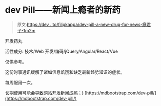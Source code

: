 # dev Pill——新闻上瘾者的新药

> 原文:[https://dev . to/filipkappa/dev-pill-a-new-drug-for-news-瘾君子-1m2m](https://dev.to/filipkappa/dev-pill-a-new-drug-for-news-addicts-1m2m)

开发药丸

活性成分:
技术/Web 开发/编码/jQuery/Angular/React/Vue

仅供参考。

这份时事通讯缓解了诸如信息饥饿和缺乏最新趋势知识的症状。

每周服用一次。

长期使用可能会导致网站开发新闻成瘾；)
[https://mdbootstrap.com/dev-pill/](https://mdbootstrap.com/dev-pill/)